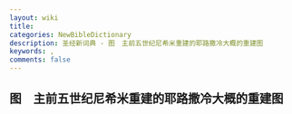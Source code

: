 ```yaml
---
layout: wiki
title: 
categories: NewBibleDictionary
description: 圣经新词典 - 图　主前五世纪尼希米重建的耶路撒冷大概的重建图
keywords: , 
comments: false
---
```


## 图　主前五世纪尼希米重建的耶路撒冷大概的重建图












